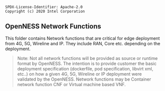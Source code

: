 ```text
SPDX-License-Identifier: Apache-2.0
Copyright (c) 2020 Intel Corporation
```

## OpenNESS Network Functions
This folder contains Network functions that are critical for edge deployment from 4G, 5G, Wireline and IP. They include RAN, Core etc. depending on the deployment.

> Note: Not all network functions will be provided as source or runtime format by OpenNESS. The intention is to provide customer the basic deployment specification (dockerfile, pod specification, libvirt xml, etc..) on how a given 4G, 5G, Wireline or IP deployment were validated by the OpenNESS. Network functions may be Container network function CNF or Virtual machine based VNF.
